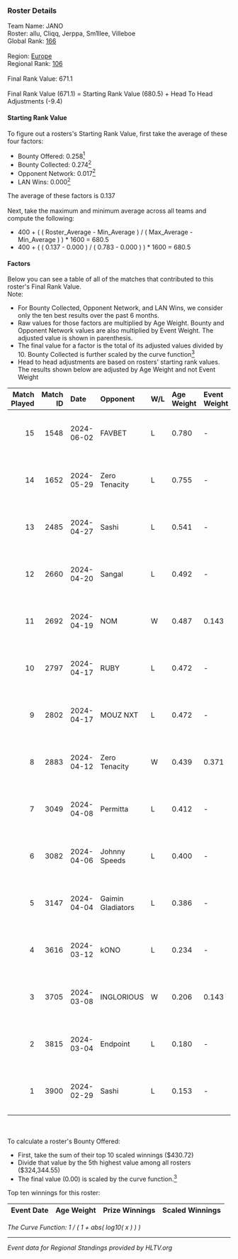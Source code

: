 ### Roster Details<br />
Team Name: JANO<br />
Roster: allu, Cliqq, Jerppa, Sm1llee, Villeboe<br />
Global Rank: [166](../standings_global.md)<br />
<br />
Region: [Europe]( ../standings_europe.md)<br />
Regional Rank: [106]( ../standings_europe.md)<br />
<br />
Final Rank Value:  671.1<br />
<br />
Final Rank Value (671.1) = Starting Rank Value (680.5) + Head To Head Adjustments (-9.4)<br />

#### Starting Rank Value<br />
To figure out a rosters's Starting Rank Value, first take the average of these four factors:<br />
- Bounty Offered: 0.258[<sup>1</sup>](#table2)
- Bounty Collected: 0.274[<sup>2</sup>](#table1)
- Opponent Network: 0.017[<sup>2</sup>](#table1)
- LAN Wins: 0.000[<sup>2</sup>](#table1)

The average of these factors is 0.137<br />
<br />
Next, take the maximum and minimum average across all teams and compute the following:<br />
- 400 + ( ( Roster_Average - Min_Average ) / ( Max_Average - Min_Average ) ) * 1600 = 680.5
- 400 + ( ( 0.137 - 0.000 ) / ( 0.783 - 0.000 ) ) * 1600 = 680.5


#### Factors<br />
Below you can see a table of all of the matches that contributed to this roster's Final Rank Value.<br />
Note:<br />

- For Bounty Collected, Opponent Network, and LAN Wins, we consider only the ten best results over the past 6 months.
- Raw values for those factors are multiplied by Age Weight. Bounty and Opponent Network values are also multiplied by Event Weight. The adjusted value is shown in parenthesis.
- The final value for a factor is the total of its adjusted values divided by 10. Bounty Collected is further scaled by the curve function[<sup>3</sup>](#curveFunction)
- Head to head adjustments are based on rosters' starting rank values. The results shown below are adjusted by Age Weight and not Event Weight
<span id="table1"></span><br />


| Match Played | Match ID | Date       | Opponent          | W/L | Age Weight | Event Weight | Bounty Collected | Opponent Network | LAN Wins  | H2H Adj. | Roster                                 |
| -: | -: | :- | :- | :- | :- | :- | :- | :- | :- | -: | :- |
|           15 |     1548 | 2024-06-02 | FAVBET            | L   | 0.780      | -            | -                | -                | -         |    -8.62 | allu, Cliqq, Jerppa, Sm1llee, Villeboe |
|           14 |     1652 | 2024-05-29 | Zero Tenacity     | L   | 0.755      | -            | -                | -                | -         |    -1.92 | allu, Cliqq, Jerppa, Sm1llee, Villeboe |
|           13 |     2485 | 2024-04-27 | Sashi             | L   | 0.541      | -            | -                | -                | -         |    -1.04 | allu, doto, Jerppa, juho, Sm1llee      |
|           12 |     2660 | 2024-04-20 | Sangal            | L   | 0.492      | -            | -                | -                | -         |    -1.16 | allu, doto, Jerppa, juho, Sm1llee      |
|           11 |     2692 | 2024-04-19 | NOM               | W   | 0.487      | 0.143        | 0.000 (0.000)    | 0.110 (0.008)    | 0 (0.000) |     5.04 | allu, doto, Jerppa, juho, Sm1llee      |
|           10 |     2797 | 2024-04-17 | RUBY              | L   | 0.472      | -            | -                | -                | -         |    -2.95 | allu, doto, Jerppa, juho, Sm1llee      |
|            9 |     2802 | 2024-04-17 | MOUZ NXT          | L   | 0.472      | -            | -                | -                | -         |    -1.74 | allu, doto, Jerppa, juho, Sm1llee      |
|            8 |     2883 | 2024-04-12 | Zero Tenacity     | W   | 0.439      | 0.371        | 0.137 (0.022)    | 1.000 (0.163)    | 0 (0.000) |    12.40 | allu, doto, Jerppa, juho, Sm1llee      |
|            7 |     3049 | 2024-04-08 | Permitta          | L   | 0.412      | -            | -                | -                | -         |    -2.30 | allu, doto, Jerppa, juho, Sm1llee      |
|            6 |     3082 | 2024-04-06 | Johnny Speeds     | L   | 0.400      | -            | -                | -                | -         |    -0.40 | allu, doto, Jerppa, juho, Sm1llee      |
|            5 |     3147 | 2024-04-04 | Gaimin Gladiators | L   | 0.386      | -            | -                | -                | -         |    -1.71 | allu, doto, Jerppa, juho, Sm1llee      |
|            4 |     3616 | 2024-03-12 | kONO              | L   | 0.234      | -            | -                | -                | -         |    -2.46 | allu, doto, Jelo, Jerppa, Sm1llee      |
|            3 |     3705 | 2024-03-08 | INGLORIOUS        | W   | 0.206      | 0.143        | 0.000 (0.000)    | 0.016 (0.000)    | 0 (0.000) |     2.08 | allu, doto, Jelo, Jerppa, Sm1llee      |
|            2 |     3815 | 2024-03-04 | Endpoint          | L   | 0.180      | -            | -                | -                | -         |    -4.29 | allu, doto, Jelo, Jerppa, Sm1llee      |
|            1 |     3900 | 2024-02-29 | Sashi             | L   | 0.153      | -            | -                | -                | -         |    -0.32 | allu, doto, Jelo, Jerppa, Sm1llee      |

<br />
<span id="table2"></span><br />
To calculate a roster's Bounty Offered:<br />

- First, take the sum of their top 10 scaled winnings ($430.72)
- Divide that value by the 5th highest value among all rosters ($324,344.55)
- The final value (0.00) is scaled by the curve function.[<sup>3</sup>](#curveFunction)

Top ten winnings for this roster:<br />

| Event Date | Age Weight | Prize Winnings | Scaled Winnings |
| :- | -: | :- | :- |


<span id="curveFunction"></span>_The Curve Function: 1 / ( 1 + abs( log10( x ) ) )_<br />

---
_Event data for Regional Standings provided by HLTV.org_<br />
